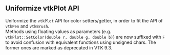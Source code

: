 ## Uniformize vtkPlot API

Uniformize the `vtkPlot` API for color setters/getter, in order to fit the API of `vtkPen` and `vtkBrush`. \
Methods using floating values as parameters (e.g. `vtkPlot::SetColor(double r, double g, double b)`) are now suffixed with `F`
to avoid confusion with equivalent functions using unsigned chars. The former ones are marked as deprecated in VTK 9.3.
